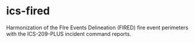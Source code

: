 # ics-fired
Harmonization of the FIre Events Delineation (FIRED) fire event perimeters with the ICS-209-PLUS incident command reports. 

